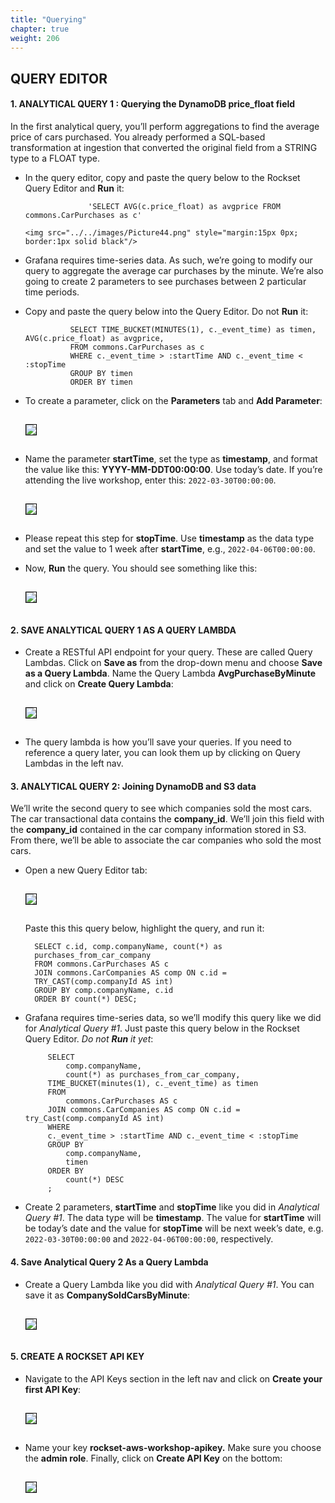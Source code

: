 ```yaml
---
title: "Querying"
chapter: true
weight: 206
---
```


## QUERY EDITOR

<h4>  1. ANALYTICAL QUERY 1 : Querying the DynamoDB price_float field </h4>


In the first analytical query, you’ll perform aggregations to find the average price of cars purchased. You already performed a SQL-based transformation at ingestion that converted the original field from a STRING type to a FLOAT type. 

- In the query editor, copy and paste the query below to the Rockset Query Editor and **Run** it:  

                    'SELECT AVG(c.price_float) as avgprice FROM commons.CarPurchases as c'
                    
      <img src="../../images/Picture44.png" style="margin:15px 0px; border:1px solid black"/>
      
- Grafana requires time-series data. As such, we’re going to modify our query to aggregate the average car purchases by the minute. We’re also going to create 2 parameters to see purchases between 2 particular time periods. 

- Copy and paste the query below into the Query Editor.  Do not **Run** it: 

                SELECT TIME_BUCKET(MINUTES(1), c._event_time) as timen, AVG(c.price_float) as avgprice,
                FROM commons.CarPurchases as c
                WHERE c._event_time > :startTime AND c._event_time < :stopTime
                GROUP BY timen
                ORDER BY timen
                
- To create a parameter, click on the **Parameters** tab and **Add Parameter**:                 

    <img src="../../images/Picture45.png" style="margin:15px 0px; border:1px solid black"/>
    
- Name the parameter **startTime**, set the type as **timestamp**, and format the value like this: **YYYY-MM-DDT00:00:00**. Use today’s date. If you’re attending the live workshop, enter this: ```2022-03-30T00:00:00```.
        
    <img src="../../images/Picture46.png" style="margin:15px 0px; border:1px solid black"/>

- Please repeat this step for **stopTime**. Use **timestamp** as the data type and set the value to 1 week after **startTime**, e.g., ```2022-04-06T00:00:00```.

- Now, **Run** the query. You should see something like this: 

    <img src="../../images/Picture47.png" style="margin:15px 0px; border:1px solid black"/>
    
<h4> 2. SAVE ANALYTICAL QUERY 1 AS A QUERY LAMBDA </h4>


- Create a RESTful API endpoint for your query. These are called Query Lambdas. Click on **Save as** from the drop-down menu and choose **Save as a Query Lambda**. Name the Query Lambda **AvgPurchaseByMinute** and click on **Create Query Lambda**:
    
     <img src="../../images/Picture48.png" style="margin:15px 0px; border:1px solid black"/>

- The query lambda is how you’ll save your queries. If you need to reference a query later, you can look them up by clicking on Query Lambdas in the left nav.
                    


<h4> 3. ANALYTICAL QUERY 2: Joining DynamoDB and S3 data </h4>

We’ll write the second query to see which companies sold the most cars. The car transactional data contains the **company_id**. We’ll join this field with the **company_id** contained in the car company information stored in S3. From there, we’ll be able to associate the car companies who sold the most cars. 

- Open a new Query Editor tab:

    <img src="../../images/Picture49.png" style="margin:15px 0px; border:1px solid black"/>
    
    Paste this this query below, highlight the query, and run it:
    
        SELECT c.id, comp.companyName, count(*) as 
        purchases_from_car_company
        FROM commons.CarPurchases AS c
        JOIN commons.CarCompanies AS comp ON c.id = 
        TRY_CAST(comp.companyId AS int)
        GROUP BY comp.companyName, c.id
        ORDER BY count(*) DESC;
        
- Grafana requires time-series data, so we’ll modify this query like we did for _Analytical Query #1_. Just paste this query below in the Rockset Query Editor. _Do not **Run** it yet_:
       
           SELECT
               comp.companyName,
               count(*) as purchases_from_car_company,
           TIME_BUCKET(minutes(1), c._event_time) as timen
           FROM
               commons.CarPurchases AS c
           JOIN commons.CarCompanies AS comp ON c.id = try_Cast(comp.companyId AS int)  
           WHERE
           c._event_time > :startTime AND c._event_time < :stopTime
           GROUP BY
               comp.companyName,
               timen
           ORDER BY
               count(*) DESC
           ;

- Create 2 parameters, <b>startTime</b> and <b>stopTime</b> like you did in _Analytical Query #1_.  The data type will be **timestamp**. The value for **startTime** will be today’s date and the value for **stopTime** will be next week’s date, e.g. ```2022-03-30T00:00:00``` and ```2022-04-06T00:00:00```, respectively. 

<h4> 4. Save Analytical Query 2 As a Query Lambda </h4> 

- Create a Query Lambda like you did with _Analytical Query #1_.  You can save it as **CompanySoldCarsByMinute**:

    <img src="../../images/Picture50.png" style="margin:15px 0px; border:1px solid black"/>

<h4> 5.  CREATE A ROCKSET API KEY </h4> 
 
 - Navigate to the API Keys section in the left nav and click on **Create your first API Key**: 

     <img src="../../images/Picture51.png" style="margin:15px 0px; border:1px solid black"/>
 
- Name your key <b>rockset-aws-workshop-apikey.</b> Make sure you choose the **admin role**. Finally, click on **Create API Key** on the bottom:      

  <img src="../../images/Picture52.png" style="margin:15px 0px; border:1px solid black"/>
